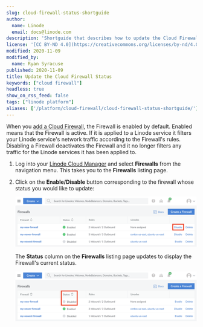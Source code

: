 ```yaml
---
slug: cloud-firewall-status-shortguide
author:
  name: Linode
  email: docs@linode.com
description: 'Shortguide that describes how to update the Cloud Firewall status'
license: '[CC BY-ND 4.0](https://creativecommons.org/licenses/by-nd/4.0)'
modified: 2020-11-09
modified_by:
  name: Ryan Syracuse
published: 2020-11-09
title: Update the Cloud Firewall Status
keywords: ["cloud firewall"]
headless: true
show_on_rss_feed: false
tags: ["linode platform"]
aliases: ['/platform/cloud-firewall/cloud-firewall-status-shortguide/']
---
```


When you [add a Cloud Firewall](/docs/products/networking/cloud-firewall/guides/add-firewall/), the Firewall is enabled by default. Enabled means that the Firewall is active. If it is applied to a Linode service it filters your Linode service's network traffic according to the Firewall's rules. Disabling a Firewall deactivates the Firewall and it no longer filters any traffic for the Linode services it has been applied to.

1. Log into your [Linode Cloud Manager](https://cloud.linode.com/) and select **Firewalls** from the navigation menu. This takes you to the **Firewalls** listing page.

1. Click on the **Enable/Disable** button corresponding to the firewall whose status you would like to update:

    ![Update your Firewall's status.](update-the-firewall-status.png "Update your Firewall's status.")

    The **Status** column on the **Firewalls** listing page updates to display the Firewall's current status.

    ![View the updated status of your Firewall.](view-the-firewall-status.png "View the updated status of your Firewall.")